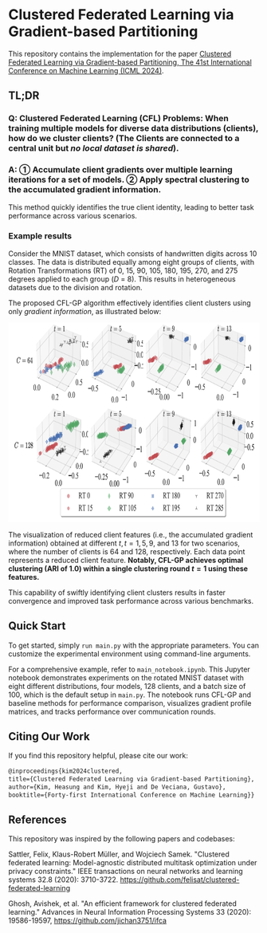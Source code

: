 # Clustered Federated Learning via Gradient-based Partitioning
This repository contains the implementation for the paper [Clustered Federated Learning via Gradient-based Partitioning, The 41st International Conference on Machine Learning (ICML 2024)](https://proceedings.mlr.press/v235/kim24p.html).


## TL;DR
### **Q**: Clustered Federated Learning (CFL) Problems: When training multiple models for diverse data distributions (clients), how do we cluster clients? (The Clients are connected to a central unit but *no local dataset is shared*).

### **A**: ① Accumulate client gradients over multiple learning iterations for a set of models. ② Apply spectral clustering to the accumulated gradient information.

This method quickly identifies the true client identity, leading to better task performance across various scenarios.


### Example results
Consider the MNIST dataset, which consists of handwritten digits across 10 classes. The data is distributed equally among eight groups of clients, with Rotation Transformations (RT) of 0, 15, 90, 105, 180, 195, 270, and 275 degrees applied to each group ($D$ = 8). This results in heterogeneous datasets due to the division and rotation.

The proposed CFL-GP algorithm effectively identifies client clusters using only *gradient information*, as illustrated below:


<img src="https://github.com/Heasung-Kim/clustered-federated-learning-via-gradient-based-partitioning/blob/main/imgs/figs/fig_12.png?raw=true" height="400" />

The visualization of reduced client features (i.e., the accumulated gradient information) obtained at different $t, t = 1, 5, 9$, and $13$ for two scenarios, where the number of clients is 64 and 128, respectively. Each data point represents a reduced client feature. **Notably, CFL-GP achieves optimal clustering (ARI of 1.0) within a single clustering round $t = 1$ using these features.**

This capability of swiftly identifying client clusters results in faster convergence and improved task performance across various benchmarks.



## Quick Start
To get started, simply `run main.py` with the appropriate parameters. You can customize the experimental environment using command-line arguments.

For a comprehensive example, refer to `main_notebook.ipynb`. This Jupyter notebook demonstrates experiments on the rotated MNIST dataset with eight different distributions, four models, 128 clients, and a batch size of 100, which is the default setup in `main.py`. The notebook runs CFL-GP and baseline methods for performance comparison, visualizes gradient profile matrices, and tracks performance over communication rounds.







## Citing Our Work
If you find this repository helpful, please cite our work:

    @inproceedings{kim2024clustered,
    title={Clustered Federated Learning via Gradient-based Partitioning},
    author={Kim, Heasung and Kim, Hyeji and De Veciana, Gustavo},
    booktitle={Forty-first International Conference on Machine Learning}}


## References

This repository was inspired by the following papers and codebases:

Sattler, Felix, Klaus-Robert Müller, and Wojciech Samek. "Clustered federated learning: Model-agnostic distributed multitask optimization under privacy constraints." IEEE transactions on neural networks and learning systems 32.8 (2020): 3710-3722. https://github.com/felisat/clustered-federated-learning

Ghosh, Avishek, et al. "An efficient framework for clustered federated learning." Advances in Neural Information Processing Systems 33 (2020): 19586-19597, https://github.com/jichan3751/ifca

